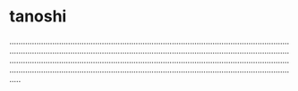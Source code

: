 # tanoshi
.....................................................................................................................................................................................................................................................................................................................................................................................................................................................................................................................